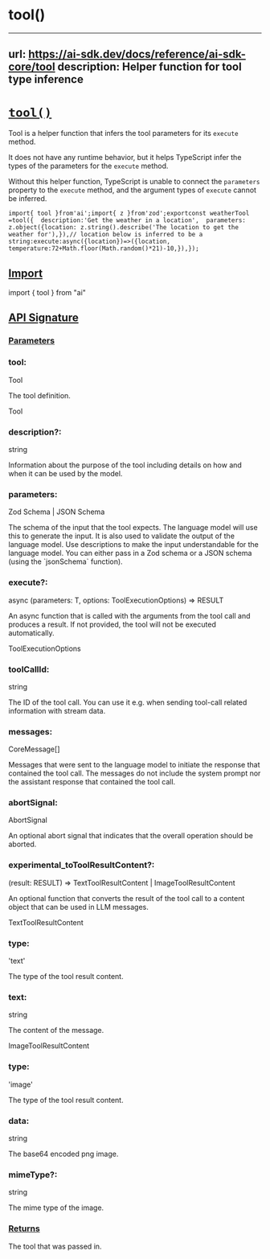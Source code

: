 # tool()


---
url: https://ai-sdk.dev/docs/reference/ai-sdk-core/tool
description: Helper function for tool type inference
---


# [`tool()`](#tool)


Tool is a helper function that infers the tool parameters for its `execute` method.

It does not have any runtime behavior, but it helps TypeScript infer the types of the parameters for the `execute` method.

Without this helper function, TypeScript is unable to connect the `parameters` property to the `execute` method, and the argument types of `execute` cannot be inferred.

```
import{ tool }from'ai';import{ z }from'zod';exportconst weatherTool =tool({  description:'Get the weather in a location',  parameters: z.object({location: z.string().describe('The location to get the weather for'),}),// location below is inferred to be a string:execute:async({location})=>({location,    temperature:72+Math.floor(Math.random()*21)-10,}),});
```


## [Import](#import)


import { tool } from "ai"


## [API Signature](#api-signature)



### [Parameters](#parameters)



### tool:


Tool

The tool definition.

Tool


### description?:


string

Information about the purpose of the tool including details on how and when it can be used by the model.


### parameters:


Zod Schema | JSON Schema

The schema of the input that the tool expects. The language model will use this to generate the input. It is also used to validate the output of the language model. Use descriptions to make the input understandable for the language model. You can either pass in a Zod schema or a JSON schema (using the \`jsonSchema\` function).


### execute?:


async (parameters: T, options: ToolExecutionOptions) => RESULT

An async function that is called with the arguments from the tool call and produces a result. If not provided, the tool will not be executed automatically.

ToolExecutionOptions


### toolCallId:


string

The ID of the tool call. You can use it e.g. when sending tool-call related information with stream data.


### messages:


CoreMessage\[\]

Messages that were sent to the language model to initiate the response that contained the tool call. The messages do not include the system prompt nor the assistant response that contained the tool call.


### abortSignal:


AbortSignal

An optional abort signal that indicates that the overall operation should be aborted.


### experimental\_toToolResultContent?:


(result: RESULT) => TextToolResultContent | ImageToolResultContent

An optional function that converts the result of the tool call to a content object that can be used in LLM messages.

TextToolResultContent


### type:


'text'

The type of the tool result content.


### text:


string

The content of the message.

ImageToolResultContent


### type:


'image'

The type of the tool result content.


### data:


string

The base64 encoded png image.


### mimeType?:


string

The mime type of the image.


### [Returns](#returns)


The tool that was passed in.
